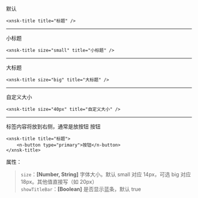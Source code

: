 默认  
<xnsk-title title="标题" />

```vue
<xnsk-title title="标题" />
```

---

小标题
<xnsk-title size="small" title="小标题" />

```vue
<xnsk-title size="small" title="小标题" />
```

---

大标题
<xnsk-title size="big" title="大标题" />

```vue
<xnsk-title size="big" title="大标题" />
```

---

自定义大小
<xnsk-title size="40px" title="自定义大小" />

```vue
<xnsk-title size="40px" title="自定义大小" />
```

---

标签内容将放到右侧，通常是放按钮
<xnsk-title title="标题">
<n-button type="primary">按钮</n-button>
</xnsk-title>

```vue
<xnsk-title title="标题">
    <n-button type="primary">按钮</n-button>
</xnsk-title>
```

属性：

> `size`：**[Number, String]** 字体大小。默认 small 对应 14px，可选 big 对应 18px。其他值直接写（如 20px）  
> `showTitleBar`：**[Boolean]** 是否显示蓝条，默认 true

